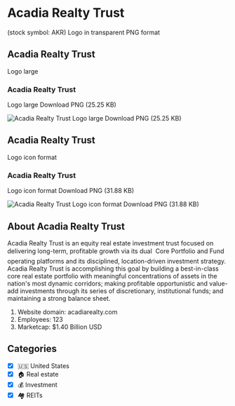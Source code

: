 # Acadia Realty Trust
 (stock symbol: AKR) Logo in transparent PNG format

## Acadia Realty Trust
 Logo large

### Acadia Realty Trust
 Logo large Download PNG (25.25 KB)

![Acadia Realty Trust
 Logo large Download PNG (25.25 KB)](/img/orig/AKR_BIG-d08f3fee.png)

## Acadia Realty Trust
 Logo icon format

### Acadia Realty Trust
 Logo icon format Download PNG (31.88 KB)

![Acadia Realty Trust
 Logo icon format Download PNG (31.88 KB)](/img/orig/AKR-8b16bcbd.png)

## About Acadia Realty Trust


Acadia Realty Trust is an equity real estate investment trust focused on delivering long-term, profitable growth via its dual  Core Portfolio and Fund  operating platforms and its disciplined, location-driven investment strategy. Acadia Realty Trust is accomplishing this goal by building a best-in-class core real estate portfolio with meaningful concentrations of assets in the nation's most dynamic corridors; making profitable opportunistic and value-add investments through its series of discretionary, institutional funds; and maintaining a strong balance sheet.

1. Website domain: acadiarealty.com
2. Employees: 123
3. Marketcap: $1.40 Billion USD


## Categories
- [x] 🇺🇸 United States
- [x] 🏠 Real estate
- [x] 💰 Investment
- [x] 🏘️ REITs
